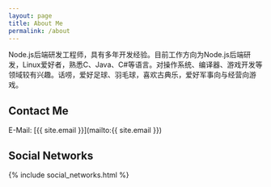 ```yaml
---
layout: page
title: About Me
permalink: /about
---
```


Node.js后端研发工程师，具有多年开发经验。目前工作方向为Node.js后端研发，Linux爱好者，熟悉C、Java、C#等语言。对操作系统、编译器、游戏开发等领域较有兴趣。话唠，爱好足球、羽毛球，喜欢古典乐，爱好军事向与经营向游戏。

## Contact Me

E-Mail: [{{ site.email }}](mailto:{{ site.email }})

## Social Networks

{% include social_networks.html %}

